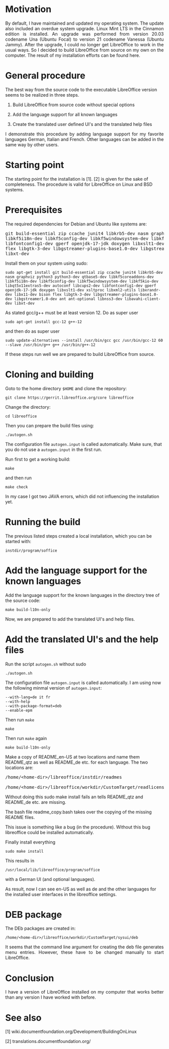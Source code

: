 # Motivation

<p align="justify">By default, I have maintained and updated my operating system. The update also included an overdue system upgrade. Linux Mint LTS in the Cinnamon edition is installed. An upgrade was performed from version 20.03 codename Una (Ubuntu Focal) to version 21 codename Vanessa (Ubuntu Jammy). After the upgrade, I could no longer get LibreOffice to work in the usual ways. So I decided to build LibreOffice from source on my own on the computer. The result of my installation efforts can be found here.</p>

# General procedure

The best way from the source code to the executable LibreOffice version seems to be realized in three steps.

1. Build LibreOffice from source code without special options

2. Add the language support for all known languages

3. Create the translated user defined UI's and the translated help files

<p align="justify">I demonstrate this procedure by adding language support for my favorite languages German, Italian and French. Other languages can be added in the same way by other users.</p>

# Starting point

The starting point for the installation is [1]. [2] is given for the sake of completeness. The procedure is valid for LibreOffice on Linux and BSD systems.

# Prerequisites

The required dependencies for Debian and Ubuntu like systems are:

<pre>
git build-essential zip ccache junit4 libkrb5-dev nasm graphviz python3 python3-dev qtbase5-dev libkf5coreaddons-dev
libkf5i18n-dev libkf5config-dev libkf5windowsystem-dev libkf5kio-dev libqt5x11extras5-dev autoconf libcups2-dev
libfontconfig1-dev gperf openjdk-17-jdk doxygen libxslt1-dev xsltproc libxml2-utils libxrandr-dev libx11-dev bison
flex libgtk-3-dev libgstreamer-plugins-base1.0-dev libgstreamer1.0-dev ant ant-optional libnss3-dev libavahi-client-dev
libxt-dev
</pre>

Install them on your system using sudo:

    sudo apt-get install git build-essential zip ccache junit4 libkrb5-dev nasm graphviz python3 python3-dev qtbase5-dev libkf5coreaddons-dev libkf5i18n-dev libkf5config-dev libkf5windowsystem-dev libkf5kio-dev libqt5x11extras5-dev autoconf libcups2-dev libfontconfig1-dev gperf openjdk-17-jdk doxygen libxslt1-dev xsltproc libxml2-utils libxrandr-dev libx11-dev bison flex libgtk-3-dev libgstreamer-plugins-base1.0-dev libgstreamer1.0-dev ant ant-optional libnss3-dev libavahi-client-dev libxt-dev

As stated gcc/g++ must be at least version 12. Do as super user

    sudo apt-get install gcc-12 g++-12 
    
and then do as super user

    sudo update-alternatives --install /usr/bin/gcc gcc /usr/bin/gcc-12 60 --slave /usr/bin/g++ g++ /usr/bin/g++-12

If these steps run well we are prepared to build LibreOffice from source.

# Cloning and building

Goto to the home directory <code>$HOME</code> and clone the repository:

    git clone https://gerrit.libreoffice.org/core libreoffice

Change the directory:

    cd libreoffice

Then you can prepare the build files using:

    ./autogen.sh

The configuration file <code>autogen.input</code> is called automatically. Make sure, that you do not use a <code>autogen.input</code> in the first run. 

Run first to get a working build:
   
    make

and then run 
    
    make check

In my case I got two JAVA errors, which did not influencing the installation yet.   

# Running the build

The previous listed steps created a local installation, which you can be started with:

    instdir/program/soffice

# Add the language support for the known languages

Add the language support for the known languages in the directory tree of the source code:

    make build-l10n-only

Now, we are prepared to add the translated UI's and help files.

# Add the translated UI's and the help files

Run the script <code>autogen.sh</code> without sudo

    ./autogen.sh
    
The configuration file <code>autogen.input</code> is called automatically. I am using now the following minmal version of <code>autogen.input</code>:

    --with-lang=de it fr
    --with-help 
    --with-package-format=deb        
    --enable-epm   

Then run <code>make</code>

    make

Then run <code>make</code> again 

    make build-l10n-only

Make a copy of README_en-US at two locations and name them README_qtz as well as README_de etc. for each language. The two locations are:

<pre>/home/&lt;home-dir&gt;/libreoffice/instdir/readmes</br>
/home/&lt;home-dir&gt;/libreoffice/workdir/CustomTarget/readlicense_oo/readme</pre>

Without doing this sudo make install fails an tells README_qtz and README_de etc. are missing.

The bash file readme_copy.bash takes over the copying of the missing README files.

This issue is something like a bug (in the procedure). Without this bug libreoffice could be installed automatically.

Finally install everything

    sudo make install

This results in

    /usr/local/lib/libreoffice/program/soffice

with a German UI (and optional languages).

As result, now I can see en-US as well as de and the other languages for the installed user interfaces in the libreoffice settings.

# DEB package

The DEb packages are created in:

    /home/<home-dir>/libreoffice/workdir/CustomTarget/sysui/deb

<p align="justify">It seems that the command line argument for creating the deb file generates menu entries. However, these have to be changed manually to start LibreOffice.</p>

# Conclusion

<p align="justify">I have a version of LibreOffice installed on my computer that works better than any version I have worked with before.</p>

# See also

[1] wiki.documentfoundation.org/Development/BuildingOnLinux

[2] translations.documentfoundation.org/


